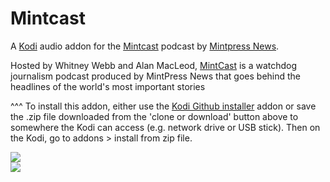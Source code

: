 Mintcast
=============================

A <a href="www.kodi.tv">Kodi</a> audio addon for the <a href="http://theradiodispatch.com/">Mintcast</a> podcast by <a href="www.mintpressnews.com">Mintpress News</a>.<br>

Hosted by Whitney Webb and Alan MacLeod, <a href="www.mintpressnews.com">MintCast</a> is a watchdog journalism podcast produced by MintPress News that goes behind the headlines of the world's most important stories<br>

^^^ To install this addon, either use the <a href="https://www.tvaddons.co/github-browser-kodi/">Kodi Github installer</a> addon or save the .zip file downloaded from the 'clone or download' button above to somewhere the Kodi can access (e.g. network drive or USB stick). Then on the Kodi, go to addons > install from zip file.<br>

<img src="https://is5-ssl.mzstatic.com/image/thumb/Podcasts113/v4/30/1e/26/301e2617-50d6-7e7c-edb3-abb93ccab7be/mza_1744527215859774756.jpg/939x0w.jpg"><br>
<a href="http://www.kodi.tv"><img src="https://kodi.tv/sites/default/files/page/field_image/about--devices.jpg">
